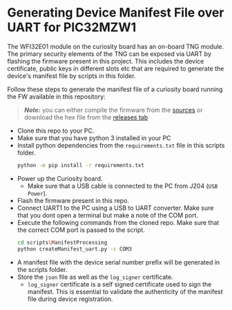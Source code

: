 # Generating Device Manifest File over UART for PIC32MZW1

The WFI32E01 module on the curiosity board has an on-board TNG module. The primary security elements of the TNG can be exposed via UART by flashing the firmware present in this project. This includes the device certificate, public keys in different slots etc that are required to generate the device's manifest file by scripts in this folder. 

Follow these steps to generate the manifest file of a curiosity board running the FW available in this repository:

> ***Note:*** you can either compile the firmware from the [sources](../../../../tree/main/src/firmware) or download the hex file from the [releases tab](https://github.com/MicrochipTech/PIC32MZW1_UARTManifest/releases)

- Clone this repo to your PC.
- Make sure that you have python 3 installed in your PC
- Install python dependencies from the `requirements.txt` file in this scripts folder. 
    ```sh
    python -m pip install -r requirements.txt
    ```
- Power up the Curiosity board.
    - Make sure that a USB cable is connected to the PC from J204 (`USB Power`).
- Flash the firmware present in this repo.
- Connect UART1 to the PC using a USB to UART converter. Make sure that you dont open a terminal but make a note of the COM port.
- Execute the following commands from the cloned repo. Make sure that the correct COM port is passed to the script.
    ```sh
    cd scripts\ManifestProcessing
    python createManifest_uart.py -c COM3
    ```
- A manifest file with the device serial number prefix will be generated in the scripts folder.
- Store the `json` file as well as the `log_signer` certificate.
    - `log_signer` certificate is a self signed certificate used to sign the manifest. This is essential to validate the authenticity of the manifest file during device registration.
